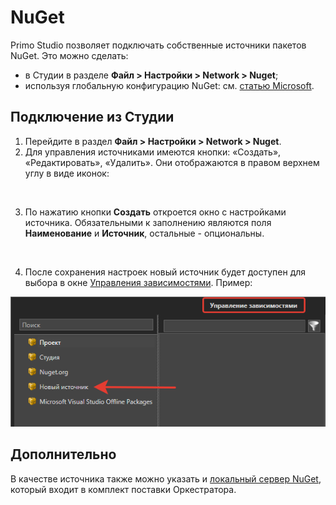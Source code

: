 # NuGet

Primo Studio позволяет подключать собственные источники пакетов NuGet. Это можно сделать:
* в Студии в разделе **Файл > Настройки > Network > Nuget**;
* используя глобальную конфигурацию NuGet: см. [статью Microsoft](https://docs.microsoft.com/ru-ru/nuget/reference/cli-reference/cli-ref-sources).

## Подключение из Студии

1. Перейдите в раздел **Файл > Настройки > Network > Nuget**.
2. Для управления источниками имеются кнопки: «Создать», «Редактировать», «Удалить». Они отображаются в правом верхнем углу в виде иконок:

<figure><img src="../../.gitbook/assets/image (3).png" alt=""><figcaption></figcaption></figure>

3. По нажатию кнопки **Создать** откроется окно с настройками источника. Обязательными к заполнению являются поля **Наименование** и **Источник**, остальные - опциональны.

<figure><img src="../../.gitbook/assets/image (6).png" alt=""><figcaption></figcaption></figure>

4. После сохранения настроек новый источник будет доступен для выбора в окне [Управления зависимостями](https://docs.primo-rpa.ru/primo-rpa/primo-studio/projects/manage-dependencies#menedzher-zavisimostei). Пример:

![](../resources/settings/new-source-nuget-1.png)

## Дополнительно 
В качестве источника также можно указать и [локальный сервер NuGet](https://docs.primo-rpa.ru/primo-rpa/orchestrator/settings/nuget), который входит в комплект поставки Оркестратора.

